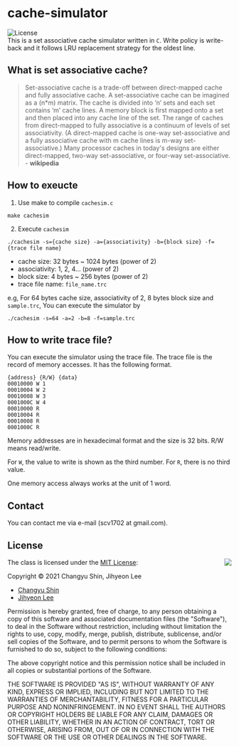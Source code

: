 # cache-simulator
![License](https://img.shields.io/badge/Licence-MIT-blue.svg)<br>
This is a set associative cache simulator written in ``C``. Write policy is write-back and it follows LRU replacement strategy for the oldest line.

## What is set associative cache?
> Set-associative cache is a trade-off between direct-mapped cache and fully associative cache.
> A set-associative cache can be imagined as a (n*m) matrix. The cache is divided into ‘n’ sets and each set contains ‘m’ cache lines. A memory block is first mapped onto a set and then placed into any cache line of the set.
> The range of caches from direct-mapped to fully associative is a continuum of levels of set associativity. (A direct-mapped cache is one-way set-associative and a fully associative cache with m cache lines is m-way set-associative.)
> Many processor caches in today's designs are either direct-mapped, two-way set-associative, or four-way set-associative. - **wikipedia**

## How to exeucte
1. Use make to compile ```cachesim.c```
```
make cachesim
```

2. Execute ```cachesim```
```
./cachesim -s={cache size} -a={associativity} -b={block size} -f={trace file name}
```

- cache size: 32 bytes ~ 1024 bytes (power of 2)
- associativity: 1, 2, 4... (power of 2)
- block size: 4 bytes ~ 256 bytes (power of 2)
- trace file name: ```file_name.trc```

e.g, For 64 bytes cache size, associativity of 2, 8 bytes block size and ```sample.trc```, You can execute the simulator by
```
./cachesim -s=64 -a=2 -b=8 -f=sample.trc
```

## How to write trace file?
You can execute the simulator using the trace file. The trace file is the record of memory accesses. It has the following format.
```
{address} {R/W} {data}
00010000 W 1
00010004 W 2
00010008 W 3
0001000C W 4
00010000 R
00010004 R
00010008 R
0001000C R
```
Memory addresses are in hexadecimal format and the size is 32 bits. R/W means read/write.

For ```W```, the value to write is shown as the third number. For ```R```, there is no third value.

One memory access always works at the unit of 1 word.

## Contact
You can contact me via e-mail (scv1702 at gmail.com).

## License

<img align="right" src="http://opensource.org/trademarks/opensource/OSI-Approved-License-100x137.png">

The class is licensed under the [MIT License](http://opensource.org/licenses/MIT):

Copyright &copy; 2021 Changyu Shin, Jihyeon Lee

* [Changyu Shin](http://github.com/scv1702)
* [Jihyeon Lee](https://github.com/ljhyeon)

Permission is hereby granted, free of charge, to any person obtaining a copy of this software and associated documentation files (the "Software"), to deal in the Software without restriction, including without limitation the rights to use, copy, modify, merge, publish, distribute, sublicense, and/or sell copies of the Software, and to permit persons to whom the Software is furnished to do so, subject to the following conditions:

The above copyright notice and this permission notice shall be included in all copies or substantial portions of the Software.

THE SOFTWARE IS PROVIDED "AS IS", WITHOUT WARRANTY OF ANY KIND, EXPRESS OR IMPLIED, INCLUDING BUT NOT LIMITED TO THE WARRANTIES OF MERCHANTABILITY, FITNESS FOR A PARTICULAR PURPOSE AND NONINFRINGEMENT. IN NO EVENT SHALL THE AUTHORS OR COPYRIGHT HOLDERS BE LIABLE FOR ANY CLAIM, DAMAGES OR OTHER LIABILITY, WHETHER IN AN ACTION OF CONTRACT, TORT OR OTHERWISE, ARISING FROM, OUT OF OR IN CONNECTION WITH THE SOFTWARE OR THE USE OR OTHER DEALINGS IN THE SOFTWARE.


